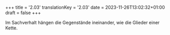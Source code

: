 +++
title = '2.03'
translationKey = '2.03'
date = 2023-11-26T13:02:32+01:00
draft = false
+++

Im Sachverhalt hängen die Gegenstände ineinander, wie die Glieder einer Kette.
